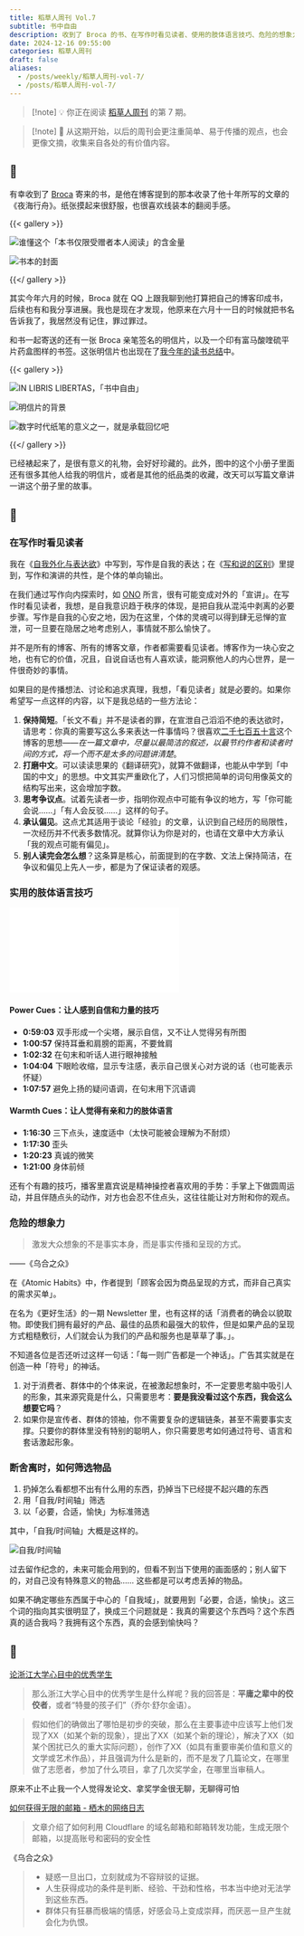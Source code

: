 ```yaml
---
title: 稻草人周刊 Vol.7
subtitle: 书中自由
description: 收到了 Broca 的书、在写作时看见读者、使用的肢体语言技巧、危险的想象力、断舍离
date: 2024-12-16 09:55:00
categories: 稻草人周刊
draft: false
aliases:
  - /posts/weekly/稻草人周刊-vol-7/
  - /posts/稻草人周刊-vol-7/
---
```


> [!note] 💡
> 你正在阅读 [稻草人周刊](/categories/稻草人周刊/) 的第 7 期。

> [!note] 📜
> 从这期开始，以后的周刊会更注重简单、易于传播的观点，也会更像文摘，收集来自各处的有价值内容。

<!--more-->

## 🏃

有幸收到了 [Broca](https://brocalife.com) 寄来的书，是他在博客提到的那本收录了他十年所写的文章的《夜海行舟》。纸张摸起来很舒服，也很喜欢线装本的翻阅手感。

{{< gallery >}}

![谁懂这个「本书仅限受赠者本人阅读」的含金量](https://image.guhub.cn/uPic/2024/12/IMG_2129%E4%B8%AD.jpeg "谁懂这个「本书仅限受赠者本人阅读」的含金量")

![书本的封面](https://image.guhub.cn/uPic/2024/12/IMG_2130.jpeg "书本的封面")

{{</ gallery >}}

其实今年六月的时候，Broca 就在 QQ 上跟我聊到他打算把自己的博客印成书，后续也有和我分享进展。我也是现在才发现，他原来在六月十一日的时候就把书名告诉我了，我居然没有记住，罪过罪过。

和书一起寄送的还有一张 Broca 亲笔签名的明信片，以及一个印有富马酸喹硫平片药盒图样的书签。这张明信片也出现在了[我今年的读书总结](/posts/in-libris-libertas/)中。

{{< gallery >}}

![IN LIBRIS LIBERTAS，「书中自由」](https://image.guhub.cn/uPic/2024/12/IMG_2133.jpeg "IN LIBRIS LIBERTAS，「书中自由」")

![明信片的背景](https://image.guhub.cn/uPic/2024/12/IMG_2134.jpeg "明信片的背景")

![数字时代纸笔的意义之一，就是承载回忆吧](https://image.guhub.cn/uPic/2024/12/IMG_2135.jpeg "数字时代纸笔的意义之一，就是承载回忆吧")

{{</ gallery >}}

已经裱起来了，是很有意义的礼物，会好好珍藏的。此外，图中的这个小册子里面还有很多其他人给我的明信片，或者是其他的纸品类的收藏，改天可以写篇文章讲一讲这个册子里的故事。

## 🤔

### 在写作时看见读者

我在《[自我外化与表达欲](/posts/自我外化与表达欲/)》中写到，写作是自我的表达；在《[写和说的区别](/posts/写和说的区别/)》里提到，写作和演讲的共性，是个体的单向输出。

在我们通过写作向内探索时，如 [ONO](https://onojyun.com) 所言，很有可能变成对外的「宣讲」。在写作时看见读者，我想，是自我意识趋于秩序的体现，是把自我从混沌中剥离的必要步骤。写作是自我的心安之地，因为在这里，个体的灵魂可以得到肆无忌惮的宣泄，可一旦要在隐居之地考虑别人，事情就不那么愉快了。

并不是所有的博客、所有的博客文章，作者都需要看见读者。博客作为一块心安之地，也有它的价值，况且，自说自话也有人喜欢读，能洞察他人的内心世界，是一件很奇妙的事情。

如果目的是传播想法、讨论和追求真理，我想，「看见读者」就是必要的。如果你希望写一点这样的内容，以下是我总结的一些方法论：

1. **保持简短**。「长文不看」并不是读者的罪，在宣泄自己滔滔不绝的表达欲时，请思考：你真的需要写这么多来表达一件事情吗？很喜欢[二千七百五十言](https://pathos.page)这个博客的思想——*在一篇文章中，尽量以最简洁的叙述，以最节约作者和读者时间的方式，将一个而不是太多的问题讲清楚*。
2. **打磨中文**。可以读读思果的《翻译研究》，就算不做翻译，也能从中学到「中国的中文」的思想。中文其实严重欧化了，人们习惯把简单的词句用像英文的结构写出来，这会增加字数。
3. **思考争议点**。试着先读者一步，指明你观点中可能有争议的地方，写「你可能会说……」「有人会反驳……」这样的句子。
4. **承认偏见**。这点尤其适用于谈论「经验」的文章，认识到自己经历的局限性，一次经历并不代表多数情况。就算你认为你是对的，也请在文章中大方承认「我的观点可能有偏见」。
5. **别人读完会怎么想**？这条算是核心，前面提到的在字数、文法上保持简洁，在争议和偏见上先人一步，都是为了保证读者的观感。

### 实用的肢体语言技巧

<iframe src="//player.bilibili.com/player.html?isOutside=true&aid=113623208821404&bvid=BV1r2qPYmEif&cid=27259502990&p=1&autoplay=0" scrolling="no" border="0" frameborder="no" framespacing="0" allowfullscreen="true"></iframe>

#### Power Cues：让人感到自信和力量的技巧

- **0:59:03** 双手形成一个尖塔，展示自信，又不让人觉得另有所图
- **1:00:57** 保持耳垂和肩膀的距离，不要耸肩
- **1:02:32** 在句末和听话人进行眼神接触
- **1:04:04** 下眼睑收缩，显示专注感，表示自己很关心对方说的话（也可能表示怀疑）
- **1:07:57** 避免上扬的疑问语调，在句末用下沉语调

#### Warmth Cues：让人觉得有亲和力的肢体语言

- **1:16:30** 三下点头，速度适中（太快可能被会理解为不耐烦）
- **1:17:30** 歪头
- **1:20:23** 真诚的微笑
- **1:21:00** 身体前倾

还有个有趣的技巧，播客里嘉宾说是精神操控者喜欢用的手势：手掌上下做圆周运动，并且伴随点头的动作，对方也会忍不住点头，这往往能让对方附和你的观点。

### 危险的想象力

> 激发大众想象的不是事实本身，而是事实传播和呈现的方式。

——《乌合之众》

在《Atomic Habits》中，作者提到「顾客会因为商品呈现的方式，而非自己真实的需求买单」。

在名为《更好生活》的一期 Newsletter 里，也有这样的话「消费者的确会以貌取物。即使我们拥有最好的产品、最佳的品质和最强大的软件，但是如果产品的呈现方式粗糙敷衍，人们就会认为我们的产品和服务也是草草了事。」。

不知道各位是否还听过这样一句话：「每一则广告都是一个神话」。广告其实就是在创造一种「符号」的神话。

1. 对于消费者、群体中的个体来说，在被激起想象时，不一定要思考脑中吸引人的形象，其来源究竟是什么，只需要思考：**要是我没看过这个东西，我会这么想要它吗**？
2. 如果你是宣传者、群体的领袖，你不需要复杂的逻辑链条，甚至不需要事实支撑。只要你的群体里没有特别的聪明人，你只需要思考如何通过符号、语言和套话激起形象。

### 断舍离时，如何筛选物品

1. 扔掉怎么看都想不出有什么用的东西，扔掉当下已经提不起兴趣的东西
2. 用「自我/时间轴」筛选
3. 以「必要，合适，愉快」为标准筛选

其中，「自我/时间轴」大概是这样的。

![自我/时间轴](https://image.guhub.cn/uPic/2024/12/image-20241215161816132.png "自我/时间轴")

过去留作纪念的，未来可能会用到的，但看不到当下使用的画面感的；别人留下的，对自己没有特殊意义的物品…… 这些都是可以考虑丢掉的物品。

如果不确定哪些东西属于中心的「自我域」，就要用到「必要，合适，愉快」。这三个词的指向其实很明显了，换成三个问题就是：我真的需要这个东西吗？这个东西真的适合我吗？我拥有这个东西，真的会感到愉快吗？

## 📒

[论浙江大学心目中的优秀学生](https://stephenleng.com/cn/on-the-excellent-students-in-the-mind-of-zhejiang-university/?utm_source=rss&utm_medium=rss&utm_campaign=on-the-excellent-students-in-the-mind-of-zhejiang-university)

> 那么浙江大学心目中的优秀学生是什么样呢？我的回答是：**平庸之辈中的佼佼者**，或者“特曼的孩子们”（乔尔·舒尔金语）。

> 假如他们的确做出了哪怕是初步的突破，那么在主要事迹中应该写上他们发现了XX（如某个新的现象），提出了XX（如某个新的理论），解决了XX（如某个困扰已久的重大实际问题），创作了XX（如具有重要审美价值和意义的文学或艺术作品），并且强调为什么是新的，而不是发了几篇论文，在哪里做了志愿者，参加了什么项目，拿了几次奖学金，在哪里当审稿人。

原来不止不止我一个人觉得发论文、拿奖学金很无聊，无聊得可怕

[如何获得无限的邮箱 - 栖木的网络日志](https://blog.thedoga.tech/archives/27/)

> 文章介绍了如何利用 Cloudflare 的域名邮箱和邮箱转发功能，生成无限个邮箱，以提高账号和密码的安全性

《乌合之众》

> - 疑惑一旦出口，立刻就成为不容辩驳的证据。
> - 人生获得成功的条件是判断、经验、干劲和性格，书本当中绝对无法学到这些东西。
> - 群体只有狂暴而极端的情感，好感会马上变成崇拜，而厌恶一旦产生就会化为仇恨。

[^1]: [代码重构 - 维基百科，自由的百科全书](
